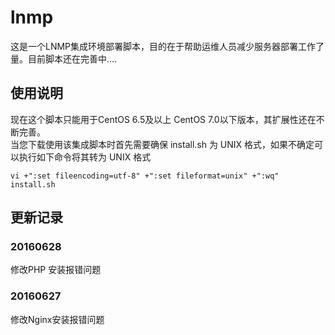 # lnmp


  这是一个LNMP集成环境部署脚本，目的在于帮助运维人员减少服务器部署工作了量。目前脚本还在完善中.... 

## 使用说明

  现在这个脚本只能用于CentOS 6.5及以上 CentOS 7.0以下版本，其扩展性还在不断完善。   
当您下载使用该集成脚本时首先需要确保 install.sh 为 UNIX 格式，如果不确定可以执行如下命令将其转为 UNIX 格式

	vi +":set fileencoding=utf-8" +":set fileformat=unix" +":wq" install.sh

## 更新记录

### 20160628
  修改PHP 安装报错问题

### 20160627
  修改Nginx安装报错问题